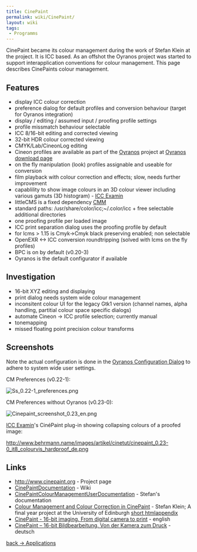 ```yaml
---
title: CinePaint
permalink: wiki/CinePaint/
layout: wiki
tags:
 - Programms
---
```


CinePaint became its colour management during the work of Stefan Klein
at the project. It is ICC based. As an offshot the Oyranos project was
started to support interapplication conventions for colour management.
This page describes CinePaints colour management.

Features
--------

-   display ICC colour correction
-   preference dialog for default profiles and conversion behaviour
    (target for Oyranos integration)
-   display / editing / assumed input / proofing profile settings
-   profile missmatch behaviour selectable
-   ICC 8/16-bit editing and corrected viewing
-   32-bit HDR colour corrected viewing
-   CMYK/Lab/CineonLog editing
-   Cineon profiles are available as part of the
    [Oyranos](/wiki/Oyranos "wikilink") project at [Oyranos download
    page](http://www.behrmann.name/index.php?option=com_content&task=view&id=34&Itemid=68#profiles)
-   on the fly manipulation (look) profiles assignable and useable for
    conversion
-   film playback with colour correction and effects; slow, needs
    further improvement
-   capablility to show image colours in an 3D colour viewer including
    various gamuts (3D histogram) - [ICC
    Examin](http://www.behrmann.name/index.php?option=com_content&task=view&id=32&Itemid=70)
-   littleCMS is a fixed dependency
    [CMM](/wiki/ColourMatchingModuls "wikilink")
-   standard paths: /usr/share/color/icc;~/.color/icc + free selectable
    additional directories
-   one proofing profile per loaded image
-   ICC print separation dialog uses the proofing profile by default
-   for lcms &gt; 1.15 is Cmyk-&gt;Cmyk black preserving enabled; non
    selectable
-   OpenEXR &lt;-&gt; ICC conversion roundtripping (solved with lcms on
    the fly profiles)
-   BPC is on by default (v0.20-3)
-   Oyranos is the default configurator if available

Investigation
-------------

-   16-bit XYZ editing and displaying
-   print dialog needs system wide colour management
-   inconsitent colour UI for the legacy Gtk1 version (channel names,
    alpha handling, partitial colour space specific dialogs)
-   automate Cineon -&gt; ICC profile selection; currently manual
-   tonemapping
-   missed floating point precision colour transforms

Screenshots
-----------

Note the actual configuration is done in the [Oyranos Configuration
Dialog](/wiki/Oyranos_Configuration_Dialog "wikilink") to adhere to system
wide user settings.

CM Preferences (v0.22-1):

![](Ss_0.22-1_preferences.png "Ss_0.22-1_preferences.png")

CM Preferences without Oyranos (v0.23-0):

![](Cinepaint_screenshot_0.23_en.png "Cinepaint_screenshot_0.23_en.png")

[ICC Examin](/wiki/ICC_Examin "wikilink")'s CinéPaint plug-in showing
collapsing colours of a proofed image:

<http://www.behrmann.name/images/artikel/cinetut/cinepaint_0.23-0_it8_colourvis_hardproof_de.png>

Links
-----

-   <http://www.cinepaint.org> - Project page
-   [CinePaintDocumentation](http://cinepaint.bigasterisk.com/CinePaintDocumentation) -
    Wiki
-   [CinePaintColourManagementUserDocumentation](http://cinepaint.bigasterisk.com/CinePaintColourManagementUserDocumentation) -
    Stefan's documentation
-   [Colour Management and Colour Correction in
    CinePaint](http://www.behrmann.name/index.php?option=com_weblinks&task=view&catid=67&id=137) -
    Stefan Klein; A final year project at the University of Edinburgh
    [short
    html](http://www.inf.ed.ac.uk/undergraduate/projects/stefanklein/)[appendix](http://www.behrmann.name/index.php?option=com_weblinks&task=view&catid=67&id=138)
-   [CinePaint - 16-bit imaging. From digital camera to
    print](http://www.behrmann.name/index.php?option=com_weblinks&task=view&catid=67&id=56&Itemid=85) -
    english
-   [CinePaint – 16-bit Bildbearbeitung. Von der Kamera zum
    Druck](http://www.behrmann.name/index.php?option=com_weblinks&task=view&catid=67&id=54&Itemid=86) -
    deutsch

[back -&gt; Applications](/wiki/Applications "wikilink")
